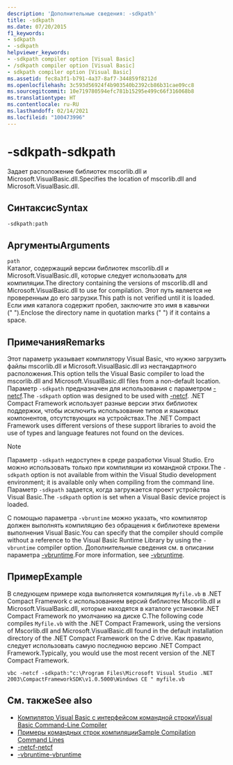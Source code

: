 ```yaml
---
description: 'Дополнительные сведения: -sdkpath'
title: -sdkpath
ms.date: 07/20/2015
f1_keywords:
- sdkpath
- -sdkpath
helpviewer_keywords:
- -sdkpath compiler option [Visual Basic]
- /sdkpath compiler option [Visual Basic]
- sdkpath compiler option [Visual Basic]
ms.assetid: fec8a3f1-b791-4a37-8af7-344859f8212d
ms.openlocfilehash: 3c593d56924f4b903540b2392cb86b31cae09cc8
ms.sourcegitcommit: 10e719780594efc781b15295e499c66f316068b8
ms.translationtype: HT
ms.contentlocale: ru-RU
ms.lasthandoff: 02/14/2021
ms.locfileid: "100473996"
---
```

# <a name="-sdkpath"></a><span data-ttu-id="2de56-103">-sdkpath</span><span class="sxs-lookup"><span data-stu-id="2de56-103">-sdkpath</span></span>

<span data-ttu-id="2de56-104">Задает расположение библиотек mscorlib.dll и Microsoft.VisualBasic.dll.</span><span class="sxs-lookup"><span data-stu-id="2de56-104">Specifies the location of mscorlib.dll and Microsoft.VisualBasic.dll.</span></span>  
  
## <a name="syntax"></a><span data-ttu-id="2de56-105">Синтаксис</span><span class="sxs-lookup"><span data-stu-id="2de56-105">Syntax</span></span>  
  
```console  
-sdkpath:path  
```  
  
## <a name="arguments"></a><span data-ttu-id="2de56-106">Аргументы</span><span class="sxs-lookup"><span data-stu-id="2de56-106">Arguments</span></span>  

 `path`  
 <span data-ttu-id="2de56-107">Каталог, содержащий версии библиотек mscorlib.dll и Microsoft.VisualBasic.dll, которые следует использовать для компиляции.</span><span class="sxs-lookup"><span data-stu-id="2de56-107">The directory containing the versions of mscorlib.dll and Microsoft.VisualBasic.dll to use for compilation.</span></span> <span data-ttu-id="2de56-108">Этот путь является не проверенным до его загрузки.</span><span class="sxs-lookup"><span data-stu-id="2de56-108">This path is not verified until it is loaded.</span></span> <span data-ttu-id="2de56-109">Если имя каталога содержит пробел, заключите это имя в кавычки (" ").</span><span class="sxs-lookup"><span data-stu-id="2de56-109">Enclose the directory name in quotation marks (" ") if it contains a space.</span></span>  
  
## <a name="remarks"></a><span data-ttu-id="2de56-110">Примечания</span><span class="sxs-lookup"><span data-stu-id="2de56-110">Remarks</span></span>  

 <span data-ttu-id="2de56-111">Этот параметр указывает компилятору Visual Basic, что нужно загрузить файлы mscorlib.dll и Microsoft.VisualBasic.dll из нестандартного расположения.</span><span class="sxs-lookup"><span data-stu-id="2de56-111">This option tells the Visual Basic compiler to load the mscorlib.dll and Microsoft.VisualBasic.dll files from a non-default location.</span></span> <span data-ttu-id="2de56-112">Параметр `-sdkpath` предназначен для использования с параметром [-netcf](netcf.md).</span><span class="sxs-lookup"><span data-stu-id="2de56-112">The `-sdkpath` option was designed to be used with [-netcf](netcf.md).</span></span> <span data-ttu-id="2de56-113">.NET Compact Framework использует разные версии этих библиотек поддержки, чтобы исключить использование типов и языковых компонентов, отсутствующих на устройствах.</span><span class="sxs-lookup"><span data-stu-id="2de56-113">The .NET Compact Framework uses different versions of these support libraries to avoid the use of types and language features not found on the devices.</span></span>  
  
> [!NOTE]
> <span data-ttu-id="2de56-114">Параметр `-sdkpath` недоступен в среде разработки Visual Studio. Его можно использовать только при компиляции из командной строки.</span><span class="sxs-lookup"><span data-stu-id="2de56-114">The `-sdkpath` option is not available from within the Visual Studio development environment; it is available only when compiling from the command line.</span></span> <span data-ttu-id="2de56-115">Параметр `-sdkpath` задается, когда загружается проект устройства Visual Basic.</span><span class="sxs-lookup"><span data-stu-id="2de56-115">The `-sdkpath` option is set when a Visual Basic device project is loaded.</span></span>  
  
 <span data-ttu-id="2de56-116">С помощью параметра `-vbruntime` можно указать, что компилятор должен выполнять компиляцию без обращения к библиотеке времени выполнения Visual Basic.</span><span class="sxs-lookup"><span data-stu-id="2de56-116">You can specify that the compiler should compile without a reference to the Visual Basic Runtime Library by using the `-vbruntime` compiler option.</span></span> <span data-ttu-id="2de56-117">Дополнительные сведения см. в описании параметра [-vbruntime](vbruntime.md).</span><span class="sxs-lookup"><span data-stu-id="2de56-117">For more information, see [-vbruntime](vbruntime.md).</span></span>  
  
## <a name="example"></a><span data-ttu-id="2de56-118">Пример</span><span class="sxs-lookup"><span data-stu-id="2de56-118">Example</span></span>  

 <span data-ttu-id="2de56-119">В следующем примере кода выполняется компиляция `Myfile.vb` в .NET Compact Framework с использованием версий библиотек Mscorlib.dll и Microsoft.VisualBasic.dll, которые находятся в каталоге установки .NET Compact Framework по умолчанию на диске C.</span><span class="sxs-lookup"><span data-stu-id="2de56-119">The following code compiles `Myfile.vb` with the .NET Compact Framework, using the versions of Mscorlib.dll and Microsoft.VisualBasic.dll found in the default installation directory of the .NET Compact Framework on the C drive.</span></span> <span data-ttu-id="2de56-120">Как правило, следует использовать самую последнюю версию .NET Compact Framework.</span><span class="sxs-lookup"><span data-stu-id="2de56-120">Typically, you would use the most recent version of the .NET Compact Framework.</span></span>  
  
```console
vbc -netcf -sdkpath:"c:\Program Files\Microsoft Visual Studio .NET 2003\CompactFrameworkSDK\v1.0.5000\Windows CE " myfile.vb  
```  
  
## <a name="see-also"></a><span data-ttu-id="2de56-121">См. также</span><span class="sxs-lookup"><span data-stu-id="2de56-121">See also</span></span>

- [<span data-ttu-id="2de56-122">Компилятор Visual Basic с интерфейсом командной строки</span><span class="sxs-lookup"><span data-stu-id="2de56-122">Visual Basic Command-Line Compiler</span></span>](index.md)
- [<span data-ttu-id="2de56-123">Примеры командных строк компиляции</span><span class="sxs-lookup"><span data-stu-id="2de56-123">Sample Compilation Command Lines</span></span>](sample-compilation-command-lines.md)
- [<span data-ttu-id="2de56-124">-netcf</span><span class="sxs-lookup"><span data-stu-id="2de56-124">-netcf</span></span>](netcf.md)
- [<span data-ttu-id="2de56-125">-vbruntime</span><span class="sxs-lookup"><span data-stu-id="2de56-125">-vbruntime</span></span>](vbruntime.md)
